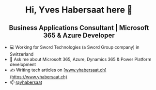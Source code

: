<h1 align="center">Hi, Yves Habersaat here 👋</h1>
<h2 align="center">Business Applications Consultant | Microsoft 365 & Azure Developer</h2>

- 💻 Working for Sword Technologies (a Sword Group company) in Switzerland
- 💬 Ask me about Microsoft 365, Azure, Dynamics 365 & Power Platform development
- ✍️ Writing tech articles on [www.yhabersaat.ch](https://www.yhabersaat.ch)
- 📫 [@yhabersaat](https://www.twitter.com/yhabersaat)

